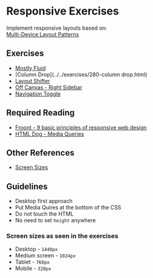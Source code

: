 Responsive Exercises
======================

Implement responsive layouts based on:  
[Multi-Device Layout Patterns](https://www.lukew.com/ff/entry.asp?1514)

Exercises
----------

- [Mostly Fluid](../../exercises/270-mostly-fluid.html)
- [Column Drop](../../exercises/280-column drop.html)
- [Layout Shifter](../../exercises/290-layout-shifter.html)
- [Off Canvas - Right Sidebar](../../exercises/300-off-canvas-right.html)
- [Navigation Toggle](../../exercises/310-navigation-toggle.html)

Required Reading 
------------------

- [Froont - 9 basic principles of responsive web design](http://blog.froont.com/9-basic-principles-of-responsive-web-design/)
- [HTML Dog - Media Queries](http://htmldog.com/guides/css/advanced/mediaqueries/)

Other References
-----------------

- [Screen Sizes](http://screensiz.es/phone)

Guidelines
-----------

- Desktop first approach
- Put Media Quires at the bottom of the CSS
- Do not touch the HTML
- No need to set `height` anywhere

### Screen sizes as seen in the exercises

- Desktop - `1440px`
- Medium screen - `1024px`
- Tablet - `768px`
- Mobile - `320px`
